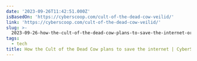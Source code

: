```yaml
---
date: '2023-09-26T11:42:51.000Z'
isBasedOn: 'https://cyberscoop.com/cult-of-the-dead-cow-veilid/'
link: 'https://cyberscoop.com/cult-of-the-dead-cow-veilid/'
slug: >-
  2023-09-26-how-the-cult-of-the-dead-cow-plans-to-save-the-internet-or-cyberscoop
tags:
  - tech
title: How the Cult of the Dead Cow plans to save the internet | CyberScoop
---
```



